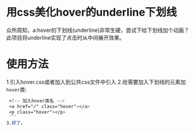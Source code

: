 # 用css美化hover的underline下划线
众所周知，a:hover的下划线(underline)非常生硬，尝试下给下划线加个动画？<br>
此项目将underline实现了点击时从中间展开效果。

# 使用方法
1.引入hover.css或者加入到公共css文件中引入
2.给需要加入下划线的元素加`hover`类:
   ```css
    <!-- 加入hover类名 -->
    <a href="/" class="hover"></a>
    <p class="hover"></p>
    ```
3.好了。
